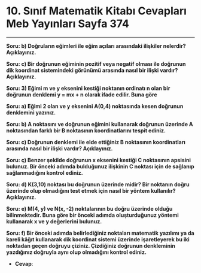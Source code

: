 # 10. Sınıf Matematik Kitabı Cevapları Meb Yayınları Sayfa 374

---

**Soru: b) Doğruların eğimleri ile eğim açıları arasındaki ilişkiler nelerdir? Açıklayınız.**

**Soru: c) Bir doğrunun eğiminin pozitif veya negatif olması ile doğrunun dik koordinat sistemindeki görünümü arasında nasıl bir ilişki vardır? Açıklayınız.**

**Soru: 3) Eğimi m ve y eksenini kestiği noktanın ordinatı n olan bir doğrunun denklemi y = mx + n olarak ifade edilir. Buna göre**

**Soru: a) Eğimi 2 olan ve y eksenini A(0,4) noktasında kesen doğrunun denklemini yazınız.**

**Soru: b) A noktasını ve doğrunun eğimini kullanarak doğrunun üzerinde A noktasından farklı bir B noktasının koordinatlarını tespit ediniz.**

**Soru: c) Doğrunun denklemi ile elde ettiğiniz B noktasının koordinatları arasında nasıl bir ilişki vardır? Açıklayınız.**

**Soru: ç) Benzer şekilde doğrunun x eksenini kestiği C noktasının apsisini bulunuz. Bir önceki adımda bulduğunuz ilişkinin C noktası için de sağlanıp sağlanmadığını kontrol ediniz.**

**Soru: d) K(3,10) noktası bu doğrunun üzerinde midir? Bir noktanın doğru üzerinde olup olmadığını test etmek için nasıl bir yöntem kullanılır? Açıklayınız.**

**Soru: e) M(4, y) ve N(x, -2) noktalarının bu doğru üzerinde olduğu bilinmektedir. Buna göre bir önceki adımda oluşturduğunuz yöntemi kullanarak x ve y değerlerini bulunuz.**

**Soru: f) Bir önceki adımda belirlediğiniz noktaları matematik yazılımı ya da kareli kâğıt kullanarak dik koordinat sistemi üzerinde işaretleyerek bu iki noktadan geçen doğruyu çiziniz. Çizdiğiniz doğrunun denkleminin yazdığınız doğruyla aynı olup olmadığını kontrol ediniz.**

-   **Cevap**: